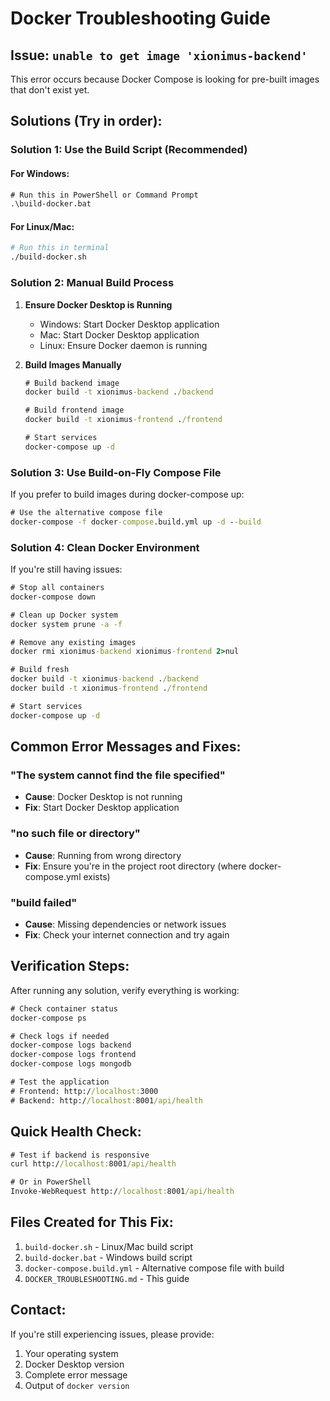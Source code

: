 # Docker Troubleshooting Guide

## Issue: `unable to get image 'xionimus-backend'`

This error occurs because Docker Compose is looking for pre-built images that don't exist yet.

## Solutions (Try in order):

### Solution 1: Use the Build Script (Recommended)

#### For Windows:
```cmd
# Run this in PowerShell or Command Prompt
.\build-docker.bat
```

#### For Linux/Mac:
```bash
# Run this in terminal
./build-docker.sh
```

### Solution 2: Manual Build Process

1. **Ensure Docker Desktop is Running**
   - Windows: Start Docker Desktop application
   - Mac: Start Docker Desktop application
   - Linux: Ensure Docker daemon is running

2. **Build Images Manually**
   ```cmd
   # Build backend image
   docker build -t xionimus-backend ./backend
   
   # Build frontend image  
   docker build -t xionimus-frontend ./frontend
   
   # Start services
   docker-compose up -d
   ```

### Solution 3: Use Build-on-Fly Compose File

If you prefer to build images during docker-compose up:

```cmd
# Use the alternative compose file
docker-compose -f docker-compose.build.yml up -d --build
```

### Solution 4: Clean Docker Environment

If you're still having issues:

```cmd
# Stop all containers
docker-compose down

# Clean up Docker system
docker system prune -a -f

# Remove any existing images
docker rmi xionimus-backend xionimus-frontend 2>nul

# Build fresh
docker build -t xionimus-backend ./backend
docker build -t xionimus-frontend ./frontend

# Start services
docker-compose up -d
```

## Common Error Messages and Fixes:

### "The system cannot find the file specified"
- **Cause**: Docker Desktop is not running
- **Fix**: Start Docker Desktop application

### "no such file or directory"
- **Cause**: Running from wrong directory
- **Fix**: Ensure you're in the project root directory (where docker-compose.yml exists)

### "build failed"
- **Cause**: Missing dependencies or network issues
- **Fix**: Check your internet connection and try again

## Verification Steps:

After running any solution, verify everything is working:

```cmd
# Check container status
docker-compose ps

# Check logs if needed
docker-compose logs backend
docker-compose logs frontend
docker-compose logs mongodb

# Test the application
# Frontend: http://localhost:3000
# Backend: http://localhost:8001/api/health
```

## Quick Health Check:

```cmd
# Test if backend is responsive
curl http://localhost:8001/api/health

# Or in PowerShell
Invoke-WebRequest http://localhost:8001/api/health
```

## Files Created for This Fix:

1. `build-docker.sh` - Linux/Mac build script
2. `build-docker.bat` - Windows build script  
3. `docker-compose.build.yml` - Alternative compose file with build
4. `DOCKER_TROUBLESHOOTING.md` - This guide

## Contact:

If you're still experiencing issues, please provide:
1. Your operating system
2. Docker Desktop version
3. Complete error message
4. Output of `docker version`